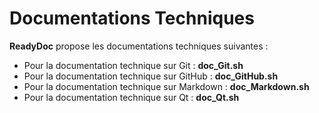 # Documentations Techniques

**ReadyDoc** propose les documentations techniques suivantes :

* Pour la documentation technique sur Git : **doc_Git.sh**
* Pour la documentation technique sur GitHub : **doc_GitHub.sh**
* Pour la documentation technique sur Markdown : **doc_Markdown.sh**
* Pour la documentation technique sur Qt : **doc_Qt.sh**
